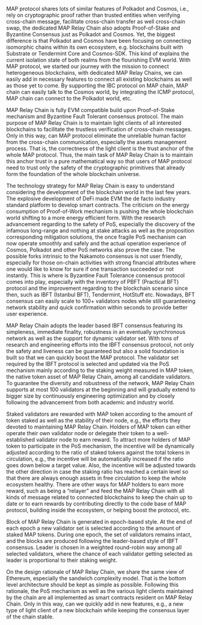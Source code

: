 
MAP protocol shares lots of similar features of Polkadot and Cosmos, i.e., rely on cryptographic proof rather than trusted entities when verifying cross-chain message, facilitate cross-chain transfer as well cross-chain swap, the dedicated MAP Relay Chain also adopts Proof-of-Stake and Byzantine Consensus just as Polkadot and Cosmos. Yet, the biggest difference is that Polkadot and Cosmos have been focusing on connecting isomorphic chains within its own ecosystem, e.g. blockchains built with Substrate or Tendermint Core and Cosmos-SDK. This kind of explains the current isolation state of both realms from the flourishing EVM world. With MAP protocol, we started our journey with the mission to connect heterogeneous blockchains, with dedicated MAP Relay Chains, we can easily add in necessary features to connect all existing blockchains as well as those yet to come. By supporting the IBC protocol on MAP chain, MAP chain can easily talk to the Cosmos world, by integrating the ICMP protocol, MAP chain can connect to the Polkadot world, etc.

MAP Relay Chain is fully EVM compatible build upon Proof-of-Stake mechanism and Byzantine Fault Tolerant consensus protocol. The main purpose of MAP Relay Chain is to maintain light clients of all interested blockchains to facilitate the trustless verification of cross-chain messages. Only in this way, can MAP protocol eliminate the unreliable human factor from the cross-chain communication, especially the assets management process. That is, the correctness of the light client is the trust anchor of the whole MAP protocol. Thus, the main task of MAP Relay Chain is to maintain this anchor trust in a pure mathematical way so that users of MAP protocol need to trust only the safety of the cryptographic primitives that already form the foundation of the whole blockchain universe.

The technology strategy for MAP Relay Chain is easy to understand considering the development of the blockchain world in the last few years. The explosive development of DeFi made EVM the de facto industry standard platform to develop smart contracts. The criticism on the energy consumption of Proof-of-Work mechanism is pushing the whole blockchain world shifting to a more energy efficient form. With the research advancement regarding to the safety of PoS, especially the discovery of the infamous long-range and nothing at stake attacks as well as the proposition corresponding mitigation solutions, the once fragile PoS mechanism can now operate smoothly and safely and the actual operation experience of Cosmos, Polkadot and other PoS networks also prove the case. The possible forks intrinsic to the Nakamoto consensus is not user friendly, especially for those on-chain activities with strong financial attributes where one would like to know for sure if one transaction succeeded or not instantly. This is where is Byzantine Fault Tolerance consensus protocol comes into play, especially with the inventory of PBFT (Practical BFT) protocol and the improvement regarding to the blockchain scenario since then, such as IBFT (Istanbul BFT), Tendermint, HotStuff etc. Nowadays, BFT consensus can easily scale to 100+ validators nodes while still guaranteeing network stability and quick confirmation within seconds to provide better user experience.

MAP Relay Chain adopts the leader based IBFT consensus featuring its simpleness, immediate finality, robustness in an eventually synchronous network as well as the support for dynamic validator set. With tons of research and engineering efforts into the IBFT consensus protocol, not only the safety and liveness can be guaranteed but also a solid foundation is built so that we can quickly boost the MAP protocol. The validator set required by the IBFT protocol is selected and updated via the PoS mechanism mainly according to the staking weight measured in MAP token, the native token asset of MAP Relay Chain, among all candidate validators. To guarantee the diversity and robustness of the network, MAP Relay Chain supports at most 100 validators at the beginning and will gradually extend to bigger size by continuously engineering optimization and by closely following the advancement from both academic and industry world.

Staked validators are rewarded with MAP token according to the amount of token staked as well as the stability of their node, e.g., the efforts they devoted to maintaining MAP Relay Chain. Holders of MAP token can either operate their own validator node or delegate their token to a well-established validator node to earn reward. To attract more holders of MAP token to participate in the PoS mechanism, the incentive will be dynamically adjusted according to the ratio of staked tokens against the total tokens in circulation, e.g., the incentive will be automatically increased if the ratio goes down below a target value. Also, the incentive will be adjusted towards the other direction in case the staking ratio has reached a certain level so that there are always enough assets in free circulation to keep the whole ecosystem healthy. There are other ways for MAP holders to earn more reward, such as being a “relayer” and feed the MAP Relay Chain with all kinds of message related to connected blockchains to keep the chain up to date or to earn rewards by contributing directly to the code base of MAP protocol, building inside the ecosystem, or helping boost the protocol, etc.

Block of MAP Relay Chain is generated in epoch-based style. At the end of each epoch a new validator set is selected according to the amount of staked MAP tokens. During one epoch, the set of validators remains intact, and the blocks are produced following the leader-based style of IBFT consensus. Leader is chosen in a weighted round-robin way among all selected validators, where the chance of each validator getting selected as leader is proportional to their staking weight.

On the design rationale of MAP Relay Chain, we share the same view of Ethereum, especially the sandwich complexity model. That is the bottom level architecture should be kept as simple as possible. Following this rationale, the PoS mechanism as well as the various light clients maintained by the chain are all implemented as smart contracts resident on MAP Relay Chain. Only in this way, can we quickly add in new features, e.g., a new type of light client of a new blockchain while keeping the consensus layer of the chain stable.
